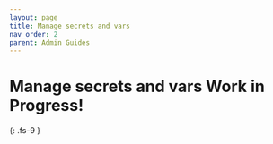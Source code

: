```yaml
---
layout: page
title: Manage secrets and vars
nav_order: 2
parent: Admin Guides
---
```

# Manage secrets and vars <span class="label label-purple">Work in Progress!</span>
{: .fs-9 }
